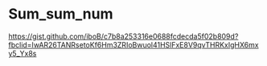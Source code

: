 # Sum_sum_num
https://gist.github.com/iboB/c7b8a253316e0688fcdecda5f02b809d?fbclid=IwAR26TANRsetoKf6Hm3ZRIoBwuol41HSlFxE8V9qvTHRKxIgHX6mxy5_Yx8s

